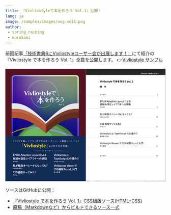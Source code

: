 ```yaml
---
title: 『Vivliostyleで本を作ろう Vol.1』公開！
lang: ja
image: /samples/images/vug-vol1.png
author:
 - spring_raining
 - murakami
---
```


前回記事[「技術書典6にVivliostyleユーザー会が出展します！」](/ja/blog/2019/04/13/appearance-of-user-group-in-tbf06)にて紹介の『Vivliostyle で本を作ろう Vol. 1』全篇を[公開](https://vivliostyle.github.io/vivliostyle.js/viewer/vivliostyle-viewer.html#b=https://vivliostyle.github.io/vivliostyle_doc/ja/vivliostyle-user-group-vol1/index.html&renderAllPages=true)します。
👉[Vivliostyle サンプル](/ja/samples/)

[![『Vivliostyle で本を作ろう Vol. 1』](/samples/images/vug-vol1.png)](https://vivliostyle.github.io/vivliostyle.js/viewer/vivliostyle-viewer.html#b=https://vivliostyle.github.io/vivliostyle_doc/ja/vivliostyle-user-group-vol1/index.html&renderAllPages=true)

ソースはGitHubに公開：
* [『Vivliostyle で本を作ろう Vol. 1』CSS組版ソース(HTML+CSS)](https://github.com/vivliostyle/vivliostyle_doc/tree/gh-pages/ja/vivliostyle-user-group-vol1)
* [原稿（Markdownなど）からビルドできるソース一式](https://github.com/spring-raining/tbf06-draft)
